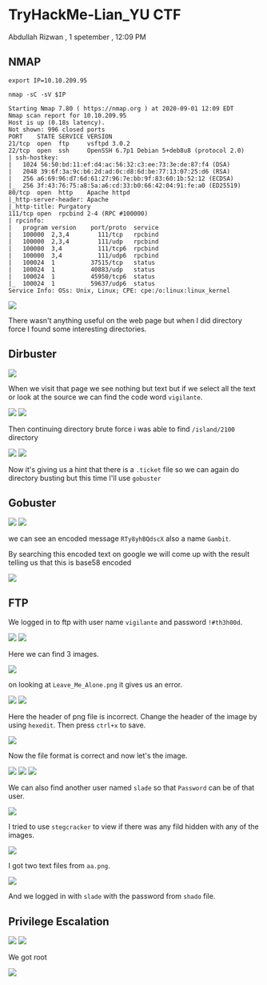# TryHackMe-Lian_YU CTF
Abdullah Rizwan , 1 spetember , 12:09 PM

## NMAP

```
export IP=10.10.209.95
```

```
nmap -sC -sV $IP

```


```
Starting Nmap 7.80 ( https://nmap.org ) at 2020-09-01 12:09 EDT
Nmap scan report for 10.10.209.95
Host is up (0.18s latency).
Not shown: 996 closed ports
PORT    STATE SERVICE VERSION
21/tcp  open  ftp     vsftpd 3.0.2
22/tcp  open  ssh     OpenSSH 6.7p1 Debian 5+deb8u8 (protocol 2.0)
| ssh-hostkey:
|   1024 56:50:bd:11:ef:d4:ac:56:32:c3:ee:73:3e:de:87:f4 (DSA)
|   2048 39:6f:3a:9c:b6:2d:ad:0c:d8:6d:be:77:13:07:25:d6 (RSA)
|   256 a6:69:96:d7:6d:61:27:96:7e:bb:9f:83:60:1b:52:12 (ECDSA)
|_  256 3f:43:76:75:a8:5a:a6:cd:33:b0:66:42:04:91:fe:a0 (ED25519)
80/tcp  open  http    Apache httpd
|_http-server-header: Apache
|_http-title: Purgatory
111/tcp open  rpcbind 2-4 (RPC #100000)
| rpcinfo:
|   program version    port/proto  service
|   100000  2,3,4        111/tcp   rpcbind
|   100000  2,3,4        111/udp   rpcbind
|   100000  3,4          111/tcp6  rpcbind
|   100000  3,4          111/udp6  rpcbind
|   100024  1          37515/tcp   status
|   100024  1          40883/udp   status
|   100024  1          45950/tcp6  status
|_  100024  1          59637/udp6  status
Service Info: OSs: Unix, Linux; CPE: cpe:/o:linux:linux_kernel
```

<img src = "https://i.imgur.com/rF974M7.png" />

There wasn't anything useful on the web page but when I did directory force I found some interesting directories.


## Dirbuster


<img src = "https://i.imgur.com/pBVxwCR.png"/>

When we visit that page we see nothing but text but if we select all the text or look at the source we can find the code word `vigilante`.

<img src = "https://i.imgur.com/pBVxwCR.png"/>

<img src = "https://i.imgur.com/GADOifV.png"/>

Then continuing directory brute force i was able to find `/island/2100` directory

<img src ="https://i.imgur.com/FSxzDVf.png"/>

<img src = "https://i.imgur.com/k7KMl73.png"/>

Now it's giving us a hint that there is a `.ticket` file so we can again do directory busting but this time I'll use `gobuster`

## Gobuster

<img src ="https://i.imgur.com/amDxyjb.png"/>

<img src ="https://i.imgur.com/ui60A9L.png"/>

we can see an encoded message `RTy8yhBQdscX` also a name `Gambit`.

By searching this encoded text on google we will come up with the result telling us that this is base58 encoded

<img src="https://i.imgur.com/sCaR5pV.png"/>

## FTP

We logged in to ftp with user name `vigilante` and password `!#th3h00d`.

<img src="https://i.imgur.com/0tXp8su.png"/>

<img src="https://i.imgur.com/ecnlNV3.png"/>

Here we can find 3 images.

<img src="https://i.imgur.com/nZarsYG.png"/>

on looking at `Leave_Me_Alone.png` it gives us an error.

<img src="https://i.imgur.com/YifTluj.png"/>

<img src="https://i.imgur.com/rJAT3rD.png"/>

Here the header of png file is incorrect. Change the header of the image by using `hexedit`.
Then press `ctrl+x` to save.

<img src="https://i.imgur.com/48Xl2Tx.png"/>

Now the file format is correct and now let's the image.

<img src="https://i.imgur.com/0JJfqFW.png"/>

<img src="https://i.imgur.com/xlTOwHc.png"/>

<img src="https://i.imgur.com/AgmzlEm.png"/>

We can also find another user named `slade` so that `Password` can be of that user.

<img src="https://i.imgur.com/zZntQfC.png"/>

I tried to use `stegcracker` to view if there was any fild hidden with any of the images.

<img src="https://i.imgur.com/1jOV6SY.png"/>

I got two text files from `aa.png`.

<img src="https://i.imgur.com/1eescpT.png"/>

And we logged in with `slade` with the password from `shado` file.

## Privilege Escalation

<img src="https://i.imgur.com/lq2kLzB.png"/>

<img src="https://i.imgur.com/Y0pWC0X.png"/>

We got root

<img src="https://i.imgur.com/4o0I9ow.png"/>

